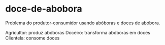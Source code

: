 doce-de-abobora
===============

Problema do produtor-consumidor usando abóboras e doces de abóbora.

Agricultor: produz abóboras
Doceiro:    transforma abóboras em doces
Clientela:  consome doces
